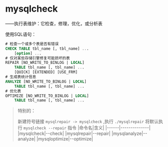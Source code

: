 # mysqlcheck
——执行表维护：它检查，修理，优化，或分析表

使用SQL语句：
```sql
# 检查一个或多个表是否有错误
CHECK TABLE tbl_name [, tbl_name] ... 
    [option] ...
# 仅对某些存储引擎修复可能损坏的表
REPAIR [NO_WRITE_TO_BINLOG | LOCAL]
    TABLE tbl_name [, tbl_name] ...
    [QUICK] [EXTENDED] [USE_FRM]
# 生成表统计信息
ANALYZE [NO_WRITE_TO_BINLOG | LOCAL]
    TABLE tbl_name [, tbl_name] ...
# 优化表
OPTIMIZE [NO_WRITE_TO_BINLOG | LOCAL]
    TABLE tbl_name [, tbl_name] ...
```

> 特别的：
> 
> 新建符号链接 `mysqlrepair -> mysqlcheck` ,执行 `./mysqlrepair` 将默认执行 `mysqlcheck --repair` 指令
> |命令名|含义|
> |------|--------------|
> |mysqlcheck|--check|
> |mysqlrepair|--repair|
> |mysqlanalyze|--analyze|
> |mysqloptimize|--optimize|
